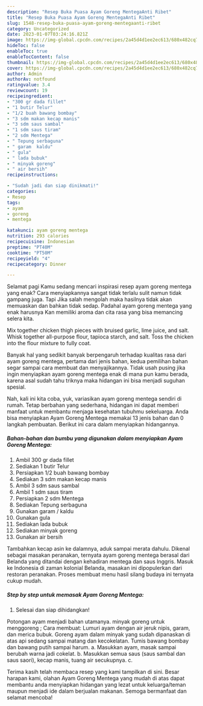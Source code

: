 ```yaml
---
description: "Resep Buka Puasa Ayam Goreng MentegaAnti Ribet"
title: "Resep Buka Puasa Ayam Goreng MentegaAnti Ribet"
slug: 1548-resep-buka-puasa-ayam-goreng-mentegaanti-ribet
category: Uncategorized
date: 2023-01-07T03:24:16.821Z
image: https://img-global.cpcdn.com/recipes/2a45d4d1ee2ec613/680x482cq70/ayam-goreng-mentega-foto-resep-utama.jpg
hideToc: false
enableToc: true
enableTocContent: false
thumbnail: https://img-global.cpcdn.com/recipes/2a45d4d1ee2ec613/680x482cq70/ayam-goreng-mentega-foto-resep-utama.jpg
cover: https://img-global.cpcdn.com/recipes/2a45d4d1ee2ec613/680x482cq70/ayam-goreng-mentega-foto-resep-utama.jpg
author: Admin
authorAv: notfound
ratingvalue: 3.4
reviewcount: 19
recipeingredient:
- "300 gr dada fillet"
- "1 butir Telur"
- "1/2 buah bawang bombay"
- "3 sdm makan kecap manis"
- "3 sdm saus sambal"
- "1 sdm saus tiram"
- "2 sdm Mentega"
- " Tepung serbaguna"
- " garam  kaldu"
- " gula"
- " lada bubuk"
- " minyak goreng"
- " air bersih"
recipeinstructions:

- "Sudah jadi dan siap dinikmati!"
categories:
- Resep
tags:
- ayam
- goreng
- mentega

katakunci: ayam goreng mentega 
nutrition: 293 calories
recipecuisine: Indonesian
preptime: "PT40M"
cooktime: "PT50M"
recipeyield: "4"
recipecategory: Dinner

---
```



Selamat pagi Kamu sedang mencari inspirasi resep ayam goreng mentega yang enak? Cara menyiapkannya sangat tidak terlalu sulit namun tidak gampang juga. Tapi Jika salah mengolah maka hasilnya tidak akan memuaskan dan bahkan tidak sedap. Padahal ayam goreng mentega yang enak harusnya Kan memiliki aroma dan cita rasa yang bisa memancing selera kita.


Mix together chicken thigh pieces with bruised garlic, lime juice, and salt. Whisk together all-purpose flour, tapioca starch, and salt. Toss the chicken into the flour mixture to fully coat.

Banyak hal yang sedikit banyak berpengaruh terhadap kualitas rasa dari ayam goreng mentega, pertama dari jenis bahan, kedua pemilihan bahan segar sampai cara membuat dan menyajikannya. Tidak usah pusing jika ingin menyiapkan ayam goreng mentega enak di mana pun kamu berada, karena asal sudah tahu triknya maka hidangan ini bisa menjadi suguhan spesial.


Nah, kali ini kita coba, yuk, variasikan ayam goreng mentega sendiri di rumah. Tetap berbahan yang sederhana, hidangan ini dapat memberi manfaat untuk membantu menjaga kesehatan tubuhmu sekeluarga. Anda bisa menyiapkan Ayam Goreng Mentega memakai 13 jenis bahan dan 0 langkah pembuatan. Berikut ini cara dalam menyiapkan hidangannya.

<!--inarticleads1-->

##### Bahan-bahan dan bumbu yang digunakan dalam menyiapkan Ayam Goreng Mentega:

1. Ambil 300 gr dada fillet
1. Sediakan 1 butir Telur
1. Persiapkan 1/2 buah bawang bombay
1. Sediakan 3 sdm makan kecap manis
1. Ambil 3 sdm saus sambal
1. Ambil 1 sdm saus tiram
1. Persiapkan 2 sdm Mentega
1. Sediakan  Tepung serbaguna
1. Gunakan  garam / kaldu
1. Gunakan  gula
1. Sediakan  lada bubuk
1. Sediakan  minyak goreng
1. Gunakan  air bersih


Tambahkan kecap asin ke dalamnya, aduk sampai merata dahulu. Dikenal sebagai masakan peranakan, ternyata ayam goreng mentega berasal dari Belanda yang ditandai dengan kehadiran mentega dan saus Inggris. Masuk ke Indonesia di zaman kolonial Belanda, masakan ini dipopulerkan dari restoran peranakan. Proses membuat menu hasil silang budaya ini ternyata cukup mudah. 

<!--inarticleads2-->

##### Step by step untuk memasak Ayam Goreng Mentega:


1. Selesai dan siap dihidangkan!

Potongan ayam menjadi bahan utamanya. minyak goreng untuk menggoreng ; Cara membuat: Lumuri ayam dengan air jeruk nipis, garam, dan merica bubuk. Goreng ayam dalam minyak yang sudah dipanaskan di atas api sedang sampai matang dan kecokelatan. Tumis bawang bombay dan bawang putih sampai harum. a. Masukkan ayam, masak sampai berubah warna jadi cokelat. b. Masukkan semua saus (saus sambal dan saus saori), kecap manis, tuang air secukupnya. c. 

Terima kasih telah membaca resep yang kami tampilkan di sini. Besar harapan kami, olahan Ayam Goreng Mentega yang mudah di atas dapat membantu anda menyiapkan hidangan yang lezat untuk keluarga/teman maupun menjadi ide dalam berjualan makanan. Semoga bermanfaat dan selamat mencoba!
